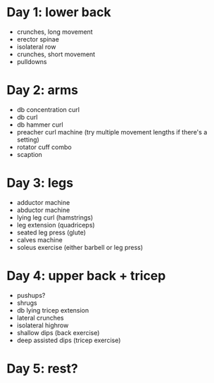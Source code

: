 # Day 1: lower back
* crunches, long movement
* erector spinae
* isolateral row
* crunches, short movement
* pulldowns

# Day 2: arms
* db concentration curl
* db curl
* db hammer curl
* preacher curl machine (try multiple movement lengths if there's a setting)
* rotator cuff combo
* scaption

# Day 3: legs
* adductor machine
* abductor machine
* lying leg curl (hamstrings)
* leg extension (quadriceps)
* seated leg press (glute)
* calves machine
* soleus exercise (either barbell or leg press)

# Day 4: upper back + tricep
* pushups?
* shrugs
* db lying tricep extension
* lateral crunches
* isolateral highrow
* shallow dips (back exercise)
* deep assisted dips (tricep exercise)

# Day 5: rest?

